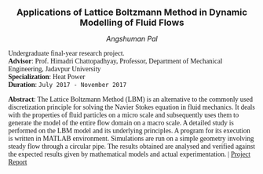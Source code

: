 <p align="center">
  <font size="4"><b>Applications of Lattice Boltzmann Method in Dynamic Modelling of Fluid Flows</b><br/></font>
</p>

<p align="center">
  <i>Angshuman Pal</i><br/>
</p>

<span style="font-family:Garamond;">Undergraduate final-year research project.<br/>**Advisor**: Prof. Himadri Chattopadhyay, Professor, Department of Mechanical Engineering, Jadavpur University<br/>**Specialization**: Heat Power<br/>**Duration**: `July 2017 - November 2017`<br/></span>


<span style="font-family:Garamond;">**Abstract**: The Lattice Boltzmann Method (LBM) is an alternative to the commonly used discretization principle for solving the Navier Stokes equation in fluid mechanics. It deals with the properties of fluid particles on a micro scale and subsequently uses them to generate the model of the entire flow domain on a macro scale. A detailed study is performed on the LBM model and its underlying principles. A program for its execution is written in MATLAB environment. Simulations are run on a simple geometry involving steady flow through a circular pipe. The results obtained are analysed and verified against the expected results given by mathematical models and actual experimentation. | [Project Report](https://drive.google.com/file/d/1xiDIaSVU2Pi2sqhqKRdWWpbW_MG6qG9z/view?usp=sharing)</span>

